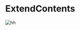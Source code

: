 # ExtendContents
![hh](https://user-images.githubusercontent.com/60801210/96339191-04840380-10ce-11eb-8f70-93f437919b18.jpg)
